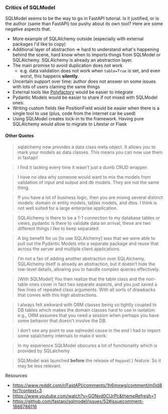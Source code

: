 ### Critics of SQLModel

SQLModel seems to be the way to go in FastAPI tutorial. Is it justified, or is the author (same than FastAPI) too pushy about its own tool?
Here are some negative aspects that.


- More example of SQLAlchemy outside (especially with external packages I'd like to copy)
- Additional layer of abstraction => hard to understand what's happening behind the scene, hard know when to imports things from SQLModel or SQLAlchemy. SQLAlchemy is already an abstraction layer.
- The main promise to avoid duplication does not work
  - e.g. data validation does not work when `table=True` is set, and even worst, this happens **silently**. 
- Uncertain support over time: author does not answer on some issues with lots of users claming the same things
- External tools like [Polyfactory](https://polyfactory.litestar.dev/latest/) would be easier to integrate
- Pydantic Models would be easier to share if not mixed with SQLModel ones.
- Writing custom fields like PositionField would be easier when there is a single tool to use (plus, code from the internet car be used)
- Using SQLModel creates lock-in to the framework. Having pure SQLAlchemy would allow to migrate to Litestar or Flask

#### Other Quotes

> sqlalchemy now provides a data class meta object. It allows you to mark your models as data classes. This means you can now use them in fastapi!

> I find it lacking every time it wasn’t just a dumb CRUD wrapper.

> I have no idea why someone would want to mix the models from validation of input and output and db models. They are not the same thing.

> If you have a lot of business logic, then you are mixing several distinct models: domain or entity models, tables models, and dtos. I think is not well suited for a large enterprise application.

> SQLAlchemy is there to be a 1-1 connection to my database tables or views, pydantic is there to validate data on arrival, these are two different things I like to keep separated

> A big benefit for us [to use SQLAlchemy] was that we were able to pull out the Pydantic Models into a separate package and reuse that across the server and multiple client applications.

> I’m not a fan of adding another abstraction over SQLAlchemy. SQLAlchemy itself is already an abstraction, but it doesn’t hide the low-level details, allowing you to handle complex queries effectively.

> [With SQLModel] You then realize that the table class and the non-table ones cover in fact two separate aspects, and you just saved a few lines of repeated class arguments. With all sorts of drawbacks that comes with this high abstractions.

> I always felt awkward with ORM classes being so tightly coupled to DB tables which makes the domain classes hard to use in isolation. e.g., ORM assumes that you need a session when perhaps you have some behavior that doesn't involve the DB.

> I don’t see any point to use sqlmodel cause in the end I had to import some sqlalchemy internals to make it work.

> In my experience SQLModel obscures a lot of functionality which is provided by SQLalchemy

> SQLModel was launched **before** the release of `Mapped[]` feature. So it may be less relevant.

Resources
- https://www.reddit.com/r/FastAPI/comments/1h6mxwg/comment/m0id8hr/?context=3
- https://www.youtube.com/watch?v=GONyd0CUrPc&themeRefresh=1
- https://github.com/fastapi/sqlmodel/issues/52#issuecomment-1866786116
